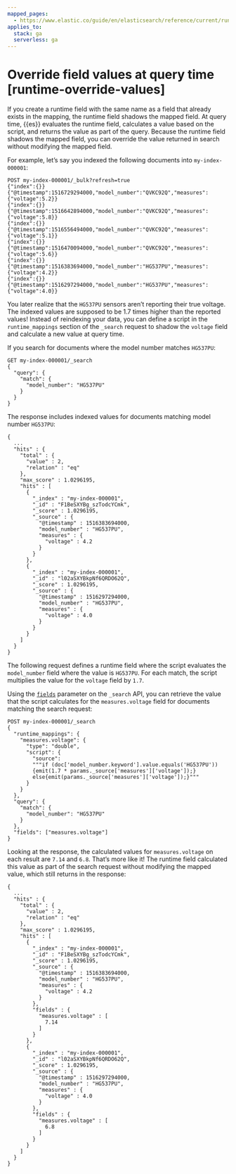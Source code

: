 ```yaml
---
mapped_pages:
  - https://www.elastic.co/guide/en/elasticsearch/reference/current/runtime-override-values.html
applies_to:
  stack: ga
  serverless: ga
---
```


# Override field values at query time [runtime-override-values]

If you create a runtime field with the same name as a field that already exists in the mapping, the runtime field shadows the mapped field. At query time, {{es}} evaluates the runtime field, calculates a value based on the script, and returns the value as part of the query. Because the runtime field shadows the mapped field, you can override the value returned in search without modifying the mapped field.

For example, let’s say you indexed the following documents into `my-index-000001`:

```console
POST my-index-000001/_bulk?refresh=true
{"index":{}}
{"@timestamp":1516729294000,"model_number":"QVKC92Q","measures":{"voltage":5.2}}
{"index":{}}
{"@timestamp":1516642894000,"model_number":"QVKC92Q","measures":{"voltage":5.8}}
{"index":{}}
{"@timestamp":1516556494000,"model_number":"QVKC92Q","measures":{"voltage":5.1}}
{"index":{}}
{"@timestamp":1516470094000,"model_number":"QVKC92Q","measures":{"voltage":5.6}}
{"index":{}}
{"@timestamp":1516383694000,"model_number":"HG537PU","measures":{"voltage":4.2}}
{"index":{}}
{"@timestamp":1516297294000,"model_number":"HG537PU","measures":{"voltage":4.0}}
```

You later realize that the `HG537PU` sensors aren’t reporting their true voltage. The indexed values are supposed to be 1.7 times higher than the reported values! Instead of reindexing your data, you can define a script in the `runtime_mappings` section of the `_search` request to shadow the `voltage` field and calculate a new value at query time.

If you search for documents where the model number matches `HG537PU`:

```console
GET my-index-000001/_search
{
  "query": {
    "match": {
      "model_number": "HG537PU"
    }
  }
}
```

The response includes indexed values for documents matching model number `HG537PU`:

```console-result
{
  ...
  "hits" : {
    "total" : {
      "value" : 2,
      "relation" : "eq"
    },
    "max_score" : 1.0296195,
    "hits" : [
      {
        "_index" : "my-index-000001",
        "_id" : "F1BeSXYBg_szTodcYCmk",
        "_score" : 1.0296195,
        "_source" : {
          "@timestamp" : 1516383694000,
          "model_number" : "HG537PU",
          "measures" : {
            "voltage" : 4.2
          }
        }
      },
      {
        "_index" : "my-index-000001",
        "_id" : "l02aSXYBkpNf6QRDO62Q",
        "_score" : 1.0296195,
        "_source" : {
          "@timestamp" : 1516297294000,
          "model_number" : "HG537PU",
          "measures" : {
            "voltage" : 4.0
          }
        }
      }
    ]
  }
}
```

The following request defines a runtime field where the script evaluates the `model_number` field where the value is `HG537PU`. For each match, the script multiplies the value for the `voltage` field by `1.7`.

Using the [`fields`](elasticsearch://docs/reference/elasticsearch/rest-apis/retrieve-selected-fields.md) parameter on the `_search` API, you can retrieve the value that the script calculates for the `measures.voltage` field for documents matching the search request:

```console
POST my-index-000001/_search
{
  "runtime_mappings": {
    "measures.voltage": {
      "type": "double",
      "script": {
        "source":
        """if (doc['model_number.keyword'].value.equals('HG537PU'))
        {emit(1.7 * params._source['measures']['voltage']);}
        else{emit(params._source['measures']['voltage']);}"""
      }
    }
  },
  "query": {
    "match": {
      "model_number": "HG537PU"
    }
  },
  "fields": ["measures.voltage"]
}
```

Looking at the response, the calculated values for `measures.voltage` on each result are `7.14` and `6.8`. That’s more like it! The runtime field calculated this value as part of the search request without modifying the mapped value, which still returns in the response:

```console-result
{
  ...
  "hits" : {
    "total" : {
      "value" : 2,
      "relation" : "eq"
    },
    "max_score" : 1.0296195,
    "hits" : [
      {
        "_index" : "my-index-000001",
        "_id" : "F1BeSXYBg_szTodcYCmk",
        "_score" : 1.0296195,
        "_source" : {
          "@timestamp" : 1516383694000,
          "model_number" : "HG537PU",
          "measures" : {
            "voltage" : 4.2
          }
        },
        "fields" : {
          "measures.voltage" : [
            7.14
          ]
        }
      },
      {
        "_index" : "my-index-000001",
        "_id" : "l02aSXYBkpNf6QRDO62Q",
        "_score" : 1.0296195,
        "_source" : {
          "@timestamp" : 1516297294000,
          "model_number" : "HG537PU",
          "measures" : {
            "voltage" : 4.0
          }
        },
        "fields" : {
          "measures.voltage" : [
            6.8
          ]
        }
      }
    ]
  }
}
```

